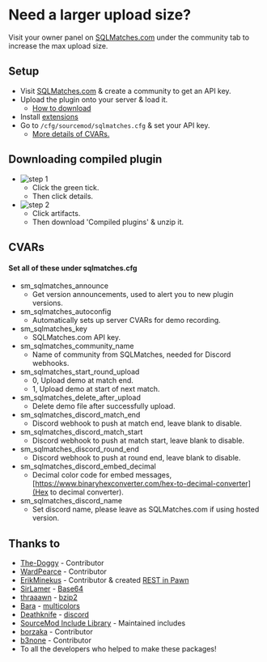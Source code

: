 # Need a larger upload size?
Visit your owner panel on [SQLMatches.com](https://sqlmatches.com) under the community tab to increase the max upload size.


## Setup
- Visit [SQLMatches.com](https://sqlmatches.com) & create a community to get an API key.
- Upload the plugin onto your server & load it.
    - [How to download](#downloading-compiled-plugin)
- Install [extensions](/addons/sourcemod/extensions)
- Go to `/cfg/sourcemod/sqlmatches.cfg` & set your API key.
    - [More details of CVARs.](#cvars)

## Downloading compiled plugin
- ![step 1](https://tinyurl.com/y38tmonn)
    - Click the green tick.
    - Then click details.
- ![step 2](https://tinyurl.com/y3cdvmd6)
    - Click artifacts.
    - Then download 'Compiled plugins' & unzip it.

## CVARs
#### Set all of these under sqlmatches.cfg
- sm_sqlmatches_announce
    - Get version announcements, used to alert you to new plugin versions.
- sm_sqlmatches_autoconfig
    - Automatically sets up server CVARs for demo recording.
- sm_sqlmatches_key
    - SQLMatches.com API key.
- sm_sqlmatches_community_name
    - Name of community from SQLMatches, needed for Discord webhooks.
- sm_sqlmatches_start_round_upload
    - 0, Upload demo at match end.
    - 1, Upload demo at start of next match.
- sm_sqlmatches_delete_after_upload
    - Delete demo file after successfully upload.
- sm_sqlmatches_discord_match_end
    - Discord webhook to push at match end, leave blank to disable.
- sm_sqlmatches_discord_match_start
    - Discord webhook to push at match start, leave blank to disable.
- sm_sqlmatches_discord_round_end
    - Discord webhook to push at round end, leave blank to disable.
- sm_sqlmatches_discord_embed_decimal
    - Decimal color code for embed messages, [https://www.binaryhexconverter.com/hex-to-decimal-converter](Hex to decimal converter).
- sm_sqlmatches_discord_name
    - Set discord name, please leave as SQLMatches.com if using hosted version.

## Thanks to
- [The-Doggy](https://github.com/The-Doggy) - Contributor
- [WardPearce](https://github.com/WardPearce) - Contributor
- [ErikMinekus](https://github.com/ErikMinekus) - Contributor & created [REST in Pawn](https://github.com/ErikMinekus/sm-ripext)
- [SirLamer](https://forums.alliedmods.net/showthread.php?t=101764) - [Base64](https://forums.alliedmods.net/showthread.php?t=101764)
- [thraaawn](https://github.com/thraaawn) - [bzip2](https://github.com/thraaawn/SMbz2)
- [Bara](https://github.com/Bara) - [multicolors](https://github.com/Bara/Multi-Colors)
- [Deathknife](https://github.com/Deathknife) - [discord](https://github.com/Deathknife/sourcemod-discord)
- [SourceMod Include Library](https://github.com/JoinedSenses/SourceMod-IncludeLibrary) - Maintained includes
- [borzaka](https://github.com/borzaka) - Contributor
- [b3none](https://github.com/b3none) - Contributor
- To all the developers who helped to make these packages!
